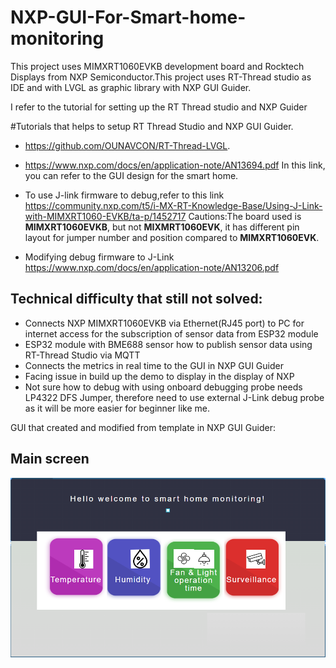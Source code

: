 # NXP-GUI-For-Smart-home-monitoring
 
This project uses MIMXRT1060EVKB development board and Rocktech Displays from NXP Semiconductor.This project uses RT-Thread studio as IDE and with LVGL as graphic library with NXP GUI Guider.

I refer to the tutorial for setting up the RT Thread studio and NXP Guider

#Tutorials that helps to setup RT Thread Studio and NXP GUI Guider.

- https://github.com/OUNAVCON/RT-Thread-LVGL.

- https://www.nxp.com/docs/en/application-note/AN13694.pdf
In this link, you can refer to the GUI design for the smart home.

- To use J-link firmware to debug,refer to this link
https://community.nxp.com/t5/i-MX-RT-Knowledge-Base/Using-J-Link-with-MIMXRT1060-EVKB/ta-p/1452717
Cautions:The board used is **MIMXRT1060EVKB**, but not **MIXMRT1060EVK**, it has different pin layout for jumper number and position compared to **MIMXRT1060EVK**.

- Modifying debug firmware to J-Link
https://www.nxp.com/docs/en/application-note/AN13206.pdf

## Technical difficulty that still not solved:
- Connects NXP MIMXRT1060EVKB via Ethernet(RJ45 port) to PC for internet access for the subscription of sensor data from ESP32 module
- ESP32 module with BME688 sensor how to publish sensor data using RT-Thread Studio via MQTT
- Connects the metrics in real time to the GUI in NXP GUI Guider
- Facing issue in build up the demo to display in the display of NXP
- Not sure how to debug with using onboard debugging probe needs LP4322 DFS Jumper, therefore need to use external J-Link debug probe as it will be more easier for beginner like me.


GUI that created and modified from template in NXP GUI Guider:
## Main screen
![alt text](https://github.com/TuckWai97/NXP-GUI-For-Smart-home-monitoring/blob/main/images/front%20screen.png)
